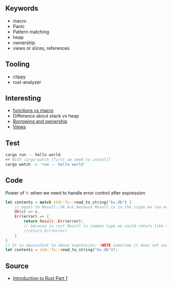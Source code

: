 ## Keywords

- macro
- Panic
- Pattern matching
- heap
- ownership
- views or slices, references

## Tooling

- clippy
- rust-analyzer

## Interesting

- [functions vs macro](https://youtu.be/WnWGO-tLtLA?t=3147)
- Difference about stack vs heap
- [Borrowing and ownership](https://youtu.be/WnWGO-tLtLA?t=5988)
- [Views](https://youtu.be/WnWGO-tLtLA?t=6359)

## Test

```bash
cargo run -- hello world
## With cargo-watch (first we need to install)
cargo watch -x 'run -- hello world' 
```

## Code

Power of `?`: when we need to handle error control after expression

```rust
let contents = match std::fs::read_to_string("kv.db") {
    // equal to Result::Ok but because Result is in the scope we can write Ok
    Ok(c) => c,
    Err(error) => {
        return Result::Err(error);
        // because in rust Result is common type we could return like that 
        //return Err(error)
    }
}
// It is equivalent to above expression: (NOTE sometime it does not work with Result type)
let contents = std::fs::read_to_string("kv.db")?;
```

## Source

- [Introduction to Rust Part 1](https://www.youtube.com/watch?v=WnWGO-tLtLA)
